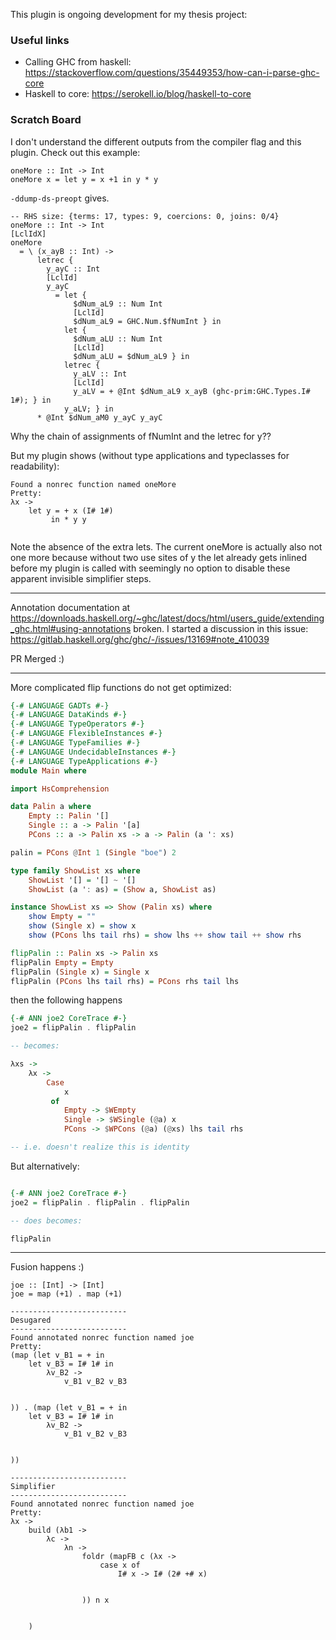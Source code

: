 This plugin is ongoing development for my thesis project:

###  Useful links

- Calling GHC from haskell: https://stackoverflow.com/questions/35449353/how-can-i-parse-ghc-core
- Haskell to core: https://serokell.io/blog/haskell-to-core

### Scratch Board

I don't understand the different outputs from the compiler flag and this plugin. Check out this example:

```
oneMore :: Int -> Int
oneMore x = let y = x +1 in y * y
```

`-ddump-ds-preopt` gives.

```
-- RHS size: {terms: 17, types: 9, coercions: 0, joins: 0/4}
oneMore :: Int -> Int
[LclIdX]
oneMore
  = \ (x_ayB :: Int) ->
      letrec {
        y_ayC :: Int
        [LclId]
        y_ayC
          = let {
              $dNum_aL9 :: Num Int
              [LclId]
              $dNum_aL9 = GHC.Num.$fNumInt } in
            let {
              $dNum_aLU :: Num Int
              [LclId]
              $dNum_aLU = $dNum_aL9 } in
            letrec {
              y_aLV :: Int
              [LclId]
              y_aLV = + @Int $dNum_aL9 x_ayB (ghc-prim:GHC.Types.I# 1#); } in
            y_aLV; } in
      * @Int $dNum_aM0 y_ayC y_ayC

```

Why the chain of assignments of fNumInt and the letrec for y??

But my plugin shows (without type applications and typeclasses for readability):

```
Found a nonrec function named oneMore
Pretty: 
λx -> 
    let y = + x (I# 1#)
         in * y y
    
```

Note the absence of the extra lets. The current oneMore is actually also not one more because without two use sites of y the let
already gets inlined before my plugin is called with seemingly no option to disable these apparent invisible simplifier steps.


---

Annotation documentation at https://downloads.haskell.org/~ghc/latest/docs/html/users_guide/extending_ghc.html#using-annotations broken. I started a discussion in this issue: https://gitlab.haskell.org/ghc/ghc/-/issues/13169#note_410039

PR Merged :)

---

More complicated flip functions do not get optimized:

```haskell
{-# LANGUAGE GADTs #-}
{-# LANGUAGE DataKinds #-}
{-# LANGUAGE TypeOperators #-}
{-# LANGUAGE FlexibleInstances #-}
{-# LANGUAGE TypeFamilies #-}
{-# LANGUAGE UndecidableInstances #-}
{-# LANGUAGE TypeApplications #-}
module Main where

import HsComprehension

data Palin a where
    Empty :: Palin '[]
    Single :: a -> Palin '[a]
    PCons :: a -> Palin xs -> a -> Palin (a ': xs)

palin = PCons @Int 1 (Single "boe") 2

type family ShowList xs where
    ShowList '[] = '[] ~ '[]
    ShowList (a ': as) = (Show a, ShowList as)

instance ShowList xs => Show (Palin xs) where
    show Empty = ""
    show (Single x) = show x
    show (PCons lhs tail rhs) = show lhs ++ show tail ++ show rhs

flipPalin :: Palin xs -> Palin xs
flipPalin Empty = Empty
flipPalin (Single x) = Single x
flipPalin (PCons lhs tail rhs) = PCons rhs tail lhs
```

then the following happens

```haskell
{-# ANN joe2 CoreTrace #-}
joe2 = flipPalin . flipPalin

-- becomes: 

λxs -> 
    λx -> 
        Case 
            x
         of
            Empty -> $WEmpty
            Single -> $WSingle (@a) x
            PCons -> $WPCons (@a) (@xs) lhs tail rhs

-- i.e. doesn't realize this is identity
```

But alternatively:

```haskell

{-# ANN joe2 CoreTrace #-}
joe2 = flipPalin . flipPalin . flipPalin

-- does becomes: 

flipPalin
```

---

Fusion happens :)

```
joe :: [Int] -> [Int]
joe = map (+1) . map (+1)

--------------------------
Desugared
--------------------------
Found annotated nonrec function named joe
Pretty: 
(map (let v_B1 = + in
    let v_B3 = I# 1# in
        λv_B2 -> 
            v_B1 v_B2 v_B3
        
    
)) . (map (let v_B1 = + in
    let v_B3 = I# 1# in
        λv_B2 -> 
            v_B1 v_B2 v_B3
        
    
))

--------------------------
Simplifier
--------------------------
Found annotated nonrec function named joe
Pretty: 
λx -> 
    build (λb1 -> 
        λc -> 
            λn -> 
                foldr (mapFB c (λx -> 
                    case x of
                        I# x -> I# (2# +# x)
                        
                    
                )) n x
            
        
    )
```


